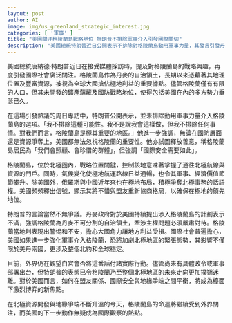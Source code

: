 ```yaml
---
layout: post
author: AI
image: img/us_greenland_strategic_interest.jpg
categories: [ '軍事' ]
title: "美國關注格陵蘭島戰略地位 特朗普不排除軍事介入引發國際關切"
description: "美國總統特朗普近日公開表示不排除對格陵蘭島動用軍事力量，其發言引發丹麥及國際社會強烈反彈。格陵蘭島因地理與資源優勢成為美、中、俄等大國博弈焦點。當前局勢撲朔迷離，北極地區穩定備受外界關注，美國下步行動成全球觀察重點。"
---
```

美國總統唐納德·特朗普近日在接受媒體採訪時，提及對格陵蘭島的戰略興趣，再度引發國際社會廣泛關注。格陵蘭島作為丹麥的自治領土，長期以來憑藉著其地理位置及豐富資源，被視為全球大國搶佔極地利益的重要據點。儘管格陵蘭僅有有限的人口，但其未開發的礦產蘊藏及國防戰略地位，使得包括美國在內的多方勢力垂涎已久。

在這場引發熱議的周日專訪中，特朗普公開表示，並未排除動用軍事力量介入格陵蘭島的選項。「我不排除這種可能性。我不是說我會這樣做，但我不排除任何事情。對我們而言，格陵蘭島是極其重要的地區。」他進一步強調，無論在國防層面還是資源爭奪上，美國都無法忽視格陵蘭的重要性。他亦試圖釋放善意，稱格陵蘭島居民為「我們會照顧、會珍惜的群體」，但強調「國際安全需要如此」。

格陵蘭島，位於北極圈內，戰略位置關鍵，控制該地意味著掌握了通往北極航線與資源的門戶。同時，氣候變化使極地航運路線日益通暢，也令其軍事、經濟價值節節攀升。除美國外，俄羅斯與中國近年來也在極地布局，積極爭奪北極事務的話語權。美國頻頻釋出信號，顯示其將不惜與盟友重新協商格局，以確保在極地的領先地位。

特朗普的言論當然不無爭議。丹麥政府對於美國持續提出涉入格陵蘭島的計劃表示不滿，強調格陵蘭為丹麥不可分割的自治領土，牽涉主權問題必須嚴肅對待。格陵蘭當地則表現出警惕和不安，擔心大國角力讓地方利益受損。國際社會普遍擔心，美國如果進一步強化軍事介入格陵蘭，恐將加劇北極地區的緊張態勢，其影響不僅限於美丹兩國，更涉及整個北約和全球穩定。

目前，外界仍在觀望白宮會否將這番話付諸實際行動。儘管尚未有具體政令或軍事部署出台，但特朗普的表態已令格陵蘭乃至整個北極地區的未來走向更加撲朔迷離。對於美國而言，如何在盟友關係、國際安全與地緣爭端之間平衡，將成為檯面下激烈博弈的新焦點。

在北極資源開發與地緣爭端不斷升溫的今天，格陵蘭島的命運將繼續受到外界關注，而美國的下一步動作無疑成為國際觀察的熱點。